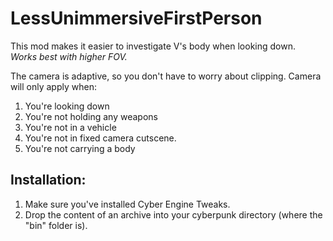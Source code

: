 # LessUnimmersiveFirstPerson

This mod makes it easier to investigate V's body when looking down.  
*Works best with higher FOV.*

The camera is adaptive, so you don't have to worry about clipping. Camera will only apply when:
1. You're looking down
2. You're not holding any weapons
3. You're not in a vehicle
4. You're not in fixed camera cutscene.
5. You're not carrying a body

## Installation:

1. Make sure you've installed Cyber Engine Tweaks.
2. Drop the content of an archive into your cyberpunk directory (where the "bin" folder is).
